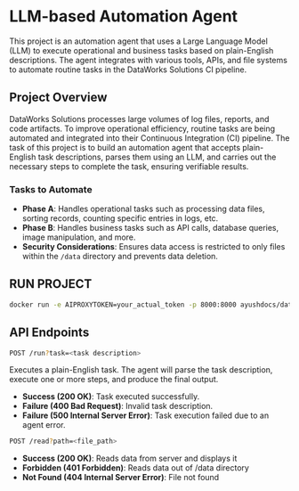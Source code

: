 # LLM-based Automation Agent

This project is an automation agent that uses a Large Language Model (LLM) to execute operational and business tasks based on plain-English descriptions. The agent integrates with various tools, APIs, and file systems to automate routine tasks in the DataWorks Solutions CI pipeline.

## Project Overview

DataWorks Solutions processes large volumes of log files, reports, and code artifacts. To improve operational efficiency, routine tasks are being automated and integrated into their Continuous Integration (CI) pipeline. The task of this project is to build an automation agent that accepts plain-English task descriptions, parses them using an LLM, and carries out the necessary steps to complete the task, ensuring verifiable results.

### Tasks to Automate

- **Phase A**: Handles operational tasks such as processing data files, sorting records, counting specific entries in logs, etc.
- **Phase B**: Handles business tasks such as API calls, database queries, image manipulation, and more.
- **Security Considerations**: Ensures data access is restricted to only files within the `/data` directory and prevents data deletion.

## RUN PROJECT

```bash
docker run -e AIPROXYTOKEN=your_actual_token -p 8000:8000 ayushdocs/dataworks
```

## API Endpoints

```bash
POST /run?task=<task description>
```

Executes a plain-English task. The agent will parse the task description, execute one or more steps, and produce the final output.

- **Success (200 OK)**: Task executed successfully.
- **Failure (400 Bad Request)**: Invalid task description.
- **Failure (500 Internal Server Error)**: Task execution failed due to an agent error.


```bash
POST /read?path=<file_path>
```
- **Success (200 OK)**: Reads data from server and displays it 
- **Forbidden (401 Forbidden)**: Reads data out of /data directory
- **Not Found (404 Internal Server Error)**: File not found